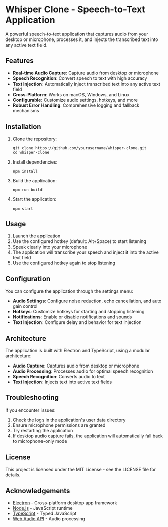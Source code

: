 # Whisper Clone - Speech-to-Text Application

A powerful speech-to-text application that captures audio from your desktop or microphone, processes it, and injects the transcribed text into any active text field.

## Features

- **Real-time Audio Capture**: Capture audio from desktop or microphone
- **Speech Recognition**: Convert speech to text with high accuracy
- **Text Injection**: Automatically inject transcribed text into any active text field
- **Cross-Platform**: Works on macOS, Windows, and Linux
- **Configurable**: Customize audio settings, hotkeys, and more
- **Robust Error Handling**: Comprehensive logging and fallback mechanisms

## Installation

1. Clone the repository:

   ```
   git clone https://github.com/yourusername/whisper-clone.git
   cd whisper-clone
   ```

2. Install dependencies:

   ```
   npm install
   ```

3. Build the application:

   ```
   npm run build
   ```

4. Start the application:

   ```
   npm start
   ```

## Usage

1. Launch the application
2. Use the configured hotkey (default: Alt+Space) to start listening
3. Speak clearly into your microphone
4. The application will transcribe your speech and inject it into the active text field
5. Use the configured hotkey again to stop listening

## Configuration

You can configure the application through the settings menu:

- **Audio Settings**: Configure noise reduction, echo cancellation, and auto gain control
- **Hotkeys**: Customize hotkeys for starting and stopping listening
- **Notifications**: Enable or disable notifications and sounds
- **Text Injection**: Configure delay and behavior for text injection

## Architecture

The application is built with Electron and TypeScript, using a modular architecture:

- **Audio Capture**: Captures audio from desktop or microphone
- **Audio Processing**: Processes audio for optimal speech recognition
- **Speech Recognition**: Converts audio to text
- **Text Injection**: Injects text into active text fields

## Troubleshooting

If you encounter issues:

1. Check the logs in the application's user data directory
2. Ensure microphone permissions are granted
3. Try restarting the application
4. If desktop audio capture fails, the application will automatically fall back to microphone-only mode

## License

This project is licensed under the MIT License - see the LICENSE file for details.

## Acknowledgements

- [Electron](https://www.electronjs.org/) - Cross-platform desktop app framework
- [Node.js](https://nodejs.org/) - JavaScript runtime
- [TypeScript](https://www.typescriptlang.org/) - Typed JavaScript
- [Web Audio API](https://developer.mozilla.org/en-US/docs/Web/API/Web_Audio_API) - Audio processing
